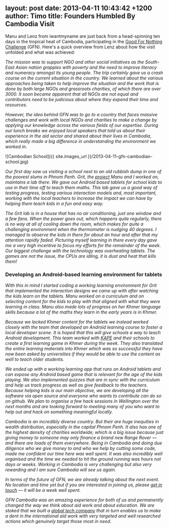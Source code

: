 layout: post
date: 2013-04-11 10:43:42 +1200
author: Timo
title: Founders Humbled By Cambodia Visit
----

Manu and Lenz from iwantmyname are just back from a head-spinning ten days in the tropical heat of Cambodia, participating in the [Good For Nothing Challenge](http://www.gfnchallenge.org/) (GFN). Here's a quick overview from Lenz about how the visit unfolded and what was achieved:

_The mission was to support NGO and other social initiatives as the South-East Asian nation grapples with poverty and the need to improve literacy and numeracy amongst its young people. The trip certainly gave us a crash course on the current situation in the country. We learned about the various approaches being taken to
help improve the situation and the work that is done by both large NGOs and grassroots charities, of which there are over 3000. It soon became apparent that all NGOs are not equal and contributors need to be judicious about where they expend their time and resources._

_However, the idea behind GFN was to go to a country that faces massive challenges
and work with local NGOs and charities to make a change by applying our knowledge across the various fields of our expertise. During our lunch breaks we enjoyed local
speakers that told us about their experience in the aid sector and shared about their
lives in Cambodia, which really made a big difference in understanding
the environment we worked in._

![Cambodian School]({{ site.images_url }}/2013-04-11-gfn-cambodian-school.jpg)

_Our first day saw us visiting a school next to an old rubbish dump in
one of the poorest slums in Phnom Penh. Grit, the [project](http://www.gritlearning.com/what-is-grit.html) Manu and I worked on,
maintains a lab there. We gave out Android based tablets for school kids to use
in their time off to teach them maths. This lab gave us a good
way of testing progress, testing various interaction models and, most
important, working with the local teachers to increase the impact we can
have by helping them teach kids in a fun and easy way._

_The Grit lab is in a house that has no air conditioning, just one window and a
few fans. When the power goes out, which happens quite regularly, there
is no way at all of cooling down the room, which makes for quite a challenging
environment when the thermometer is nudging 40 degrees. I managed to
observe the kids in there for about an hour and after that my attention
rapidly faded. Picturing myself learning in there every day gave me a
very high incentive to focus my efforts for the remainder of the week. Our biggest challenge with the technology was overheating tablets. The games are not the issue, the CPUs are idling, it is dust and heat that
kills them!_

### Developing an Android-based learning environment for tablets

_With this in mind I started coding a working learning environment for
Grit that implemented the interaction designs we came up with after
watching the kids learn on the tablets. Manu worked on a curriculum and
on selecting content for the kids to play with that aligned with what they
were learning in class. Manu also made lots of progress on her Khmer language skills
because a lot of the maths they learn in the early years is in Khmer._

_Because we lacked Khmer content for the tablets we instead worked closely with
the team that developed an Android learning course to foster a local
developer scene. It is hoped that this will give schools a way to teach Android development.
This team worked with [KAPE](http://www.kapekh.org/) and their schools to create a first
learning game in Khmer during the week. They also translated the entire
learning materials into Khmer which was so successful they have now been asked by universities if
they would be able to use the content as well to teach older students._

_We ended up with a working learning app that runs on Android tablets and
can expose any Android based game that is relevant for the age of the
kids playing. We also implemented quizzes that are in sync with the
curriculum and help us track progress as well as give feedback to the
teachers. Because helping kids is our main objective, we are developing
all the software via open source and everyone who wants to contribute can do
so on github. We plan to organise a few hack sessions in Wellington over
the next months and are looking forward to meeting many of you who want to
help out and hack on something meaningful locally._

_Cambodia is an incredibly diverse country. But their are huge inequities in wealth distribution, especially in
the capital Phnom Penh. It also has one of the highest density of
charities worldwide; which is a big issue because just giving money to
someone may only finance a brand new Range Rover &mdash; and there are loads
of them everywhere. Being in Cambodia and doing due diligence who we
give money to and who we help by cutting some code, made me confident our
time here was well spent. It was also incredibly well organised and the
time we needed to hit the ground running was hours not days or weeks.
Working in Cambodia is very challenging but also very rewarding and I am
sure Cambodia will see us again._

_In terms of the future of GFN, we are already talking about the next
event. No location and time yet but if you are interested in joining us,
please [get in touch](https://iwantmyname.com/support) &mdash; it will be a week well spent._

_GFN Cambodia was an amazing experience for both of us and permanently
changed the way we think about aid work and about education. We are
stoked that we built a [global tech company](https://iwantmyname.com/) that in turn enables us to make a dent in the
international aid work with very targeted and well researched actions which genuinely target those most in need._
